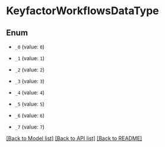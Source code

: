 # KeyfactorWorkflowsDataType

## Enum


* `_0` (value: `0`)

* `_1` (value: `1`)

* `_2` (value: `2`)

* `_3` (value: `3`)

* `_4` (value: `4`)

* `_5` (value: `5`)

* `_6` (value: `6`)

* `_7` (value: `7`)


[[Back to Model list]](../README.md#documentation-for-models) [[Back to API list]](../README.md#documentation-for-api-endpoints) [[Back to README]](../README.md)


